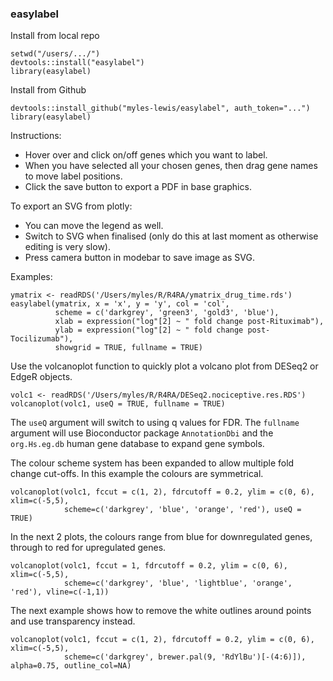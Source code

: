 ### easylabel

Install from local repo
```
setwd("/users/.../")
devtools::install("easylabel")
library(easylabel)
```

Install from Github
```
devtools::install_github("myles-lewis/easylabel", auth_token="...")
library(easylabel)
```

Instructions:
* Hover over and click on/off genes which you want to label.
* When you have selected all your chosen genes, then drag gene names to move
  label positions.
* Click the save button to export a PDF in base graphics.

To export an SVG from plotly: 
* You can move the legend as well.
* Switch to SVG when finalised (only do this at last moment as otherwise
  editing is very slow).
* Press camera button in modebar to save image as SVG.

Examples:

```
ymatrix <- readRDS('/Users/myles/R/R4RA/ymatrix_drug_time.rds')
easylabel(ymatrix, x = 'x', y = 'y', col = 'col',
          scheme = c('darkgrey', 'green3', 'gold3', 'blue'),
          xlab = expression("log"[2] ~ " fold change post-Rituximab"),
          ylab = expression("log"[2] ~ " fold change post-Tocilizumab"),
          showgrid = TRUE, fullname = TRUE)
```
Use the volcanoplot function to quickly plot a volcano plot from DESeq2 or
EdgeR objects.
```
volc1 <- readRDS('/Users/myles/R/R4RA/DESeq2.nociceptive.res.RDS')
volcanoplot(volc1, useQ = TRUE, fullname = TRUE)
```
The `useQ` argument will switch to using q values for FDR. The `fullname`
argument will use Bioconductor package `AnnotationDbi` and the `org.Hs.eg.db`
human gene database to expand gene symbols.

The colour scheme system has been expanded to allow multiple fold change
cut-offs. In this example the colours are symmetrical.

```
volcanoplot(volc1, fccut = c(1, 2), fdrcutoff = 0.2, ylim = c(0, 6), xlim=c(-5,5),
            scheme=c('darkgrey', 'blue', 'orange', 'red'), useQ = TRUE)
```
In the next 2 plots, the colours range from blue for downregulated genes,
through to red for upregulated genes.
```
volcanoplot(volc1, fccut = 1, fdrcutoff = 0.2, ylim = c(0, 6), xlim=c(-5,5),
            scheme=c('darkgrey', 'blue', 'lightblue', 'orange', 'red'), vline=c(-1,1))
```
The next example shows how to remove the white outlines around points and use
transparency instead.
```
volcanoplot(volc1, fccut = c(1, 2), fdrcutoff = 0.2, ylim = c(0, 6), xlim=c(-5,5),
            scheme=c('darkgrey', brewer.pal(9, 'RdYlBu')[-(4:6)]), alpha=0.75, outline_col=NA)
```
